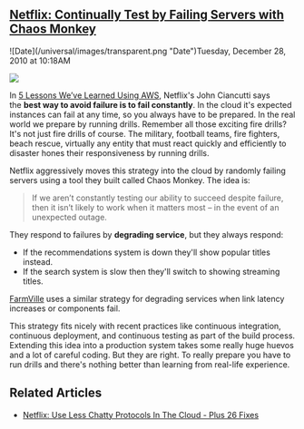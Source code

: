 ## [Netflix: Continually Test by Failing Servers with Chaos Monkey](/blog/2010/12/28/netflix-continually-test-by-failing-servers-with-chaos-monke.html)

<div class="journal-entry-tag journal-entry-tag-post-title"><span class="posted-on">![Date](/universal/images/transparent.png "Date")Tuesday, December 28, 2010 at 10:18AM</span></div>

<div class="body">

![](http://farm6.static.flickr.com/5004/5300815358_7bcb67efe1_m.jpg)

In [5 Lessons We’ve Learned Using AWS](http://techblog.netflix.com/2010/12/5-lessons-weve-learned-using-aws.html#), Netflix's John Ciancutti says the **best way to avoid failure is to fail constantly**. In the cloud it's expected instances can fail at any time, so you always have to be prepared. In the real world we prepare by running drills. Remember all those exciting fire drills? It's not just fire drills of course. The military, football teams, fire fighters, beach rescue, virtually any entity that must react quickly and efficiently to disaster hones their responsiveness by running drills.

Netflix aggressively moves this strategy into the cloud by randomly failing servers using a tool they built called Chaos Monkey. The idea is:

> If we aren’t constantly testing our ability to succeed despite failure, then it isn’t likely to work when it matters most – in the event of an unexpected outage.

They respond to failures by **degrading service**, but they always respond:

*   If the recommendations system is down they'll show popular titles instead.
*   If the search system is slow then they'll switch to showing streaming titles.

[FarmVille](http://highscalability.com/blog/2010/2/8/how-farmville-scales-to-harvest-75-million-players-a-month.html) uses a similar strategy for degrading services when link latency increases or components fail. 

This strategy fits nicely with recent practices like continuous integration, continuous deployment, and continuous testing as part of the build process. Extending this idea into a production system takes some really huge huevos and a lot of careful coding. But they are right. To really prepare you have to run drills and there's nothing better than learning from real-life experience.

## Related Articles

*   [Netflix: Use Less Chatty Protocols In The Cloud - Plus 26 Fixes](http://highscalability.com/blog/2010/12/20/netflix-use-less-chatty-protocols-in-the-cloud-plus-26-fixes.html)

</div>